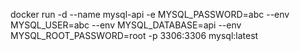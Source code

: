 docker run -d --name mysql-api -e MYSQL_PASSWORD=abc --env MYSQL_USER=abc --env MYSQL_DATABASE=api --env MYSQL_ROOT_PASSWORD=root -p 3306:3306 mysql:latest
